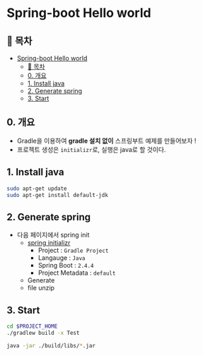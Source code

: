 # Spring-boot Hello world
## 🎁 목차
- [Spring-boot Hello world](#Spring-boot-Hello-world)
  - [🎁 목차](#-목차)
  - [0. 개요](#0.-개요)
  - [1. Install java](#1.-Install-java)
  - [2. Generate spring](#2.-Generate-spring)
  - [3. Start](#3.-Start)
## 0. 개요
* Gradle을 이용하여 **gradle 설치 없이** 스프링부트 예제를 만들어보자 !   
* 프로젝트 생성은 `initializr`로, 실행은 java로 할 것이다.

## 1. Install java
```sh
sudo apt-get update
sudo apt-get install default-jdk
```

## 2. Generate spring
* 다음 페이지에서 spring init
  - [spring initializr](!https://start.spring.io/)
    - Project : `Gradle Project`
    - Langauge : `Java`
    - Spring Boot : `2.4.4`
    - Project Metadata : `default`
  - Generate
  - file unzip

## 3. Start
```sh
cd $PROJECT_HOME
./gradlew build -x Test

java -jar ./build/libs/*.jar
```